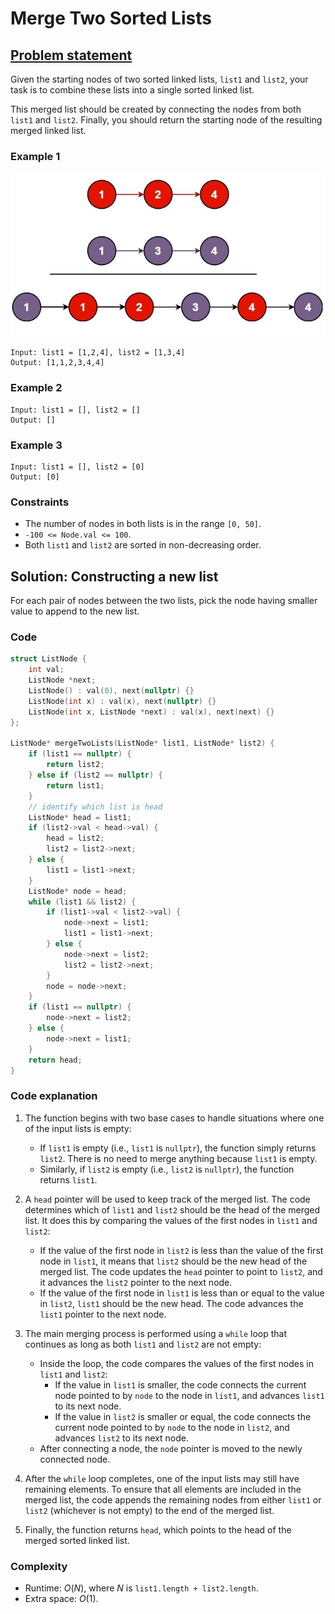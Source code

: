# Merge Two Sorted Lists

## [Problem statement](https://leetcode.com/problems/merge-two-sorted-lists/)

Given the starting nodes of two sorted linked lists, `list1` and `list2`, your task is to combine these lists into a single sorted linked list. 

This merged list should be created by connecting the nodes from both `list1` and `list2`. Finally, you should return the starting node of the resulting merged linked list.

### Example 1
![The linked lists of Example 1 and their merging](02_LL_21_merge_ex1.jpg)
```text
Input: list1 = [1,2,4], list2 = [1,3,4]
Output: [1,1,2,3,4,4]
```

### Example 2
```text
Input: list1 = [], list2 = []
Output: []
```

### Example 3

```text
Input: list1 = [], list2 = [0]
Output: [0]
``` 

### Constraints

* The number of nodes in both lists is in the range `[0, 50]`.
* `-100 <= Node.val <= 100`.
* Both `list1` and `list2` are sorted in non-decreasing order.

## Solution: Constructing a new list

For each pair of nodes between the two lists, pick the node having smaller value to append to the new list.

### Code
```cpp
struct ListNode {
    int val;
    ListNode *next;
    ListNode() : val(0), next(nullptr) {}
    ListNode(int x) : val(x), next(nullptr) {}
    ListNode(int x, ListNode *next) : val(x), next(next) {}
};
 
ListNode* mergeTwoLists(ListNode* list1, ListNode* list2) {
    if (list1 == nullptr) {
        return list2;
    } else if (list2 == nullptr) {
        return list1;
    }
    // identify which list is head
    ListNode* head = list1;
    if (list2->val < head->val) {
        head = list2;
        list2 = list2->next;
    } else {
        list1 = list1->next;
    }
    ListNode* node = head;
    while (list1 && list2) {
        if (list1->val < list2->val) {
            node->next = list1;
            list1 = list1->next;
        } else {
            node->next = list2;
            list2 = list2->next;
        }
        node = node->next;
    }
    if (list1 == nullptr) {
        node->next = list2;
    } else {
        node->next = list1;
    }
    return head;
}
```

### Code explanation

1. The function begins with two base cases to handle situations where one of the input lists is empty:
   - If `list1` is empty (i.e., `list1` is `nullptr`), the function simply returns `list2`. There is no need to merge anything because `list1` is empty.
   - Similarly, if `list2` is empty (i.e., `list2` is `nullptr`), the function returns `list1`.

2. A `head` pointer will be used to keep track of the merged list. The code determines which of `list1` and `list2` should be the head of the merged list. It does this by comparing the values of the first nodes in `list1` and `list2`:
   - If the value of the first node in `list2` is less than the value of the first node in `list1`, it means that `list2` should be the new head of the merged list. The code updates the `head` pointer to point to `list2`, and it advances the `list2` pointer to the next node.
   - If the value of the first node in `list1` is less than or equal to the value in `list2`, `list1` should be the new head. The code advances the `list1` pointer to the next node.

3. The main merging process is performed using a `while` loop that continues as long as both `list1` and `list2` are not empty:
   - Inside the loop, the code compares the values of the first nodes in `list1` and `list2`:
     - If the value in `list1` is smaller, the code connects the current node pointed to by `node` to the node in `list1`, and advances `list1` to its next node.
     - If the value in `list2` is smaller or equal, the code connects the current node pointed to by `node` to the node in `list2`, and advances `list2` to its next node.
   - After connecting a node, the `node` pointer is moved to the newly connected node.

4. After the `while` loop completes, one of the input lists may still have remaining elements. To ensure that all elements are included in the merged list, the code appends the remaining nodes from either `list1` or `list2` (whichever is not empty) to the end of the merged list.

5. Finally, the function returns `head`, which points to the head of the merged sorted linked list.

### Complexity
* Runtime: $O(N)$, where $N$ is `list1.length + list2.length`.
* Extra space: $O(1)$.



